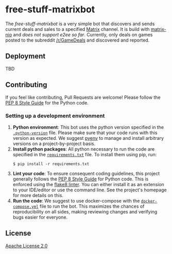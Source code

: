 # free-stuff-matrixbot
The _free-stuff-matrixbot_ is a very simple bot that discovers and sends current deals and sales to a specified [Matrix](https://matrix.org/) channel. It is build with [matrix-nio](https://github.com/poljar/matrix-nio) and _does not support e2ee so far_. Currently, only deals on games posted to the subreddit [/r/GameDeals](https://old.reddit.com/r/GameDeals/) and discovered and reported.

## Deployment
TBD

## Contributing
If you feel like contributing, Pull Requests are welcome! Please follow the [PEP 8 Style Guide](https://www.python.org/dev/peps/pep-0008/) for the Python code.

### Setting up a development environment
1. **Python environment**: This bot uses the python version specified in the [`.python-version`](.python-version) file. Please make sure that your code runs with this version as expected. We suggest [pyenv](https://github.com/pyenv/pyenv) to manage and install arbitrary versions on a project-by-project basis.
2. **Install python packages**: All python necessary to run the code are specified in the [`requirements.txt`](requirements.txt) file. To install them using pip, run:
    ```shell
    $ pip install -r requirements.txt
    ```
3. **Lint your code**: To ensure consequent coding guidelines, this project generally follows the [PEP 8 Style Guide](https://www.python.org/dev/peps/pep-0008/) for Python code. This is enforced using the [flake8 linter](https://gitlab.com/pycqa/flake8). You can either install it as an extension to your IDE/editor or use the command line. See the project's homepage for more details on this.
4. **Run the code**: We suggest to use docker-compose with the [`docker-compose.yml`](docker-compose.yml) file to run the bot. This maximizes the chances of reproducibility on all sides, making reviewing changes and verifying bugs easier for everyone.

## License
[Apache License 2.0](LICENSE)
